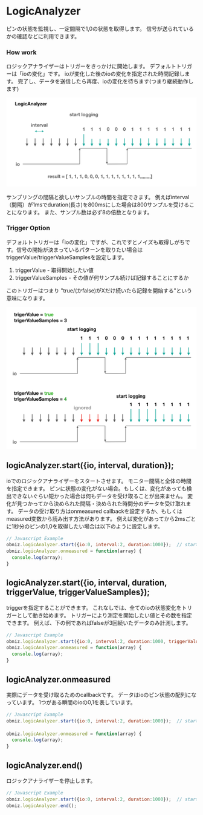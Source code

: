 # LogicAnalyzer
ピンの状態を監視し、一定間隔で1,0の状態を取得します。
信号が送られているかの確認などに利用できます。

### How work

ロジックアナライザーはトリガーをきっかけに開始します。
デフォルトトリガーは「ioの変化」です。
ioが変化した後のioの変化を指定された時間記録します。
完了し、データを送信したら再度、ioの変化を待ちます(つまり継続動作します)

![](./images/logiana_0.png)

サンプリングの間隔と欲しいサンプルの時間を指定できます。
例えばinterval（間隔）が1msでduration(長さ)を800msにした場合は800サンプルを受けることになります。
また、サンプル数は必ず8の倍数となります。

### Trigger Option

デフォルトトリガーは「ioの変化」ですが、これですとノイズも取得しがちです。信号の開始が決まっているパターンを取りたい場合はtriggerValue/triggerValueSamplesを設定します。

1. triggerValue - 取得開始したい値
2. triggerValueSamples - その値が何サンプル続けば記録することにするか

このトリガーはつまり "true/(かfalse)がXだけ続いたら記録を開始する"という意味になります。

![](./images/logiana_1.png)

## logicAnalyzer.start({io, interval, duration});

ioでのロジックアナライザーをスタートさせます。
モニター間隔と全体の時間を指定できます。
ピンに状態の変化がない場合。もしくは、変化があっても検出できないぐらい短かった場合は何もデータを受け取ることが出来ません。
変化が見つかってから決められた間隔・決められた時間分のデータを受け取れます。
データの受け取り方はonmeasured callbackを設定するか、もしくはmeasured変数から読み出す方法があります。
例えば変化があってから2msごとに1秒分のピンの1,0を取得したい場合は以下のように設定します。

```Javascript
// Javascript Example
obniz.logicAnalyzer.start({io:0, interval:2, duration:1000});  // start on io0. 2ms interval and 1sec long.
obniz.logicAnalyzer.onmeasured = function(array) {
  console.log(array);
}
```
## logicAnalyzer.start({io, interval, duration, triggerValue, triggerValueSamples});
triggerを指定することができます。 これなしでは、全てのioの状態変化をトリガーとして動き始めます。 トリガーにより測定を開始したい値とその数を指定できます。 例えば、下の例であればfalseが3回続いたデータのみ計測します。
```Javascript
// Javascript Example
obniz.logicAnalyzer.start({io:0, interval:2, duration:1000, triggerValue:false, triggerValueSamples:3});  // start on io0. 2ms interval and 1sec long.
obniz.logicAnalyzer.onmeasured = function(array) {
  console.log(array);
}
```

## logicAnalyzer.onmeasured

実際にデータを受け取るためのcallbackです。
データはioのピン状態の配列になっています。
1つがある瞬間のioの0,1を表しています。

```Javascript
// Javascript Example
obniz.logicAnalyzer.start({io:0, interval:2, duration:1000});  // start on io0. 1ms interval and 1sec long.

obniz.logicAnalyzer.onmeasured = function(array) {
  console.log(array);
}
```
## logicAnalyzer.end()

ロジックアナライザーを停止します。

```Javascript
// Javascript Example
obniz.logicAnalyzer.start({io:0, interval:2, duration:1000});  // start on io0. 1ms interval and 1sec long.
obniz.logicAnalyzer.end();
```
